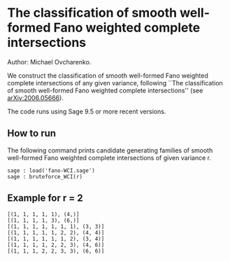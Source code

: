 # The classification of smooth well-formed Fano weighted complete intersections

Author: Michael Ovcharenko.

We construct the classification of smooth well-formed Fano weighted complete intersections of any given variance, following ``The classification of smooth well-formed Fano weighted complete intersections'' (see [arXiv:2006.05666](https://arxiv.org/abs/2006.05666)).

The code runs using Sage 9.5 or more recent versions.

## How to run

The following command prints candidate generating families of smooth well-formed Fano weighted complete intersections of given variance r.

```
sage : load('fano-WCI.sage')
sage : bruteforce_WCI(r)
```

## Example for r = 2

```
[(1, 1, 1, 1, 1), (4,)]
[(1, 1, 1, 1, 3), (6,)]
[(1, 1, 1, 1, 1, 1, 1), (3, 3)]
[(1, 1, 1, 1, 1, 2, 2), (4, 4)]
[(1, 1, 1, 1, 1, 1, 2), (3, 4)]
[(1, 1, 1, 1, 2, 2, 3), (4, 6)]
[(1, 1, 1, 2, 2, 3, 3), (6, 6)]
```
